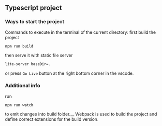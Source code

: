 ## Typescript project

### Ways to start the project

Commands to execute in the terminal of the current directory: first build the project

```
npm run build
```

then serve it with static file server

```sh
lite-server baseDir=.
```

or press `Go Live` button at the right bottom corner in the vscode.

### Additional info

run

```
npm run watch
```

to emit changes into build folder.\_\_ Webpack is used to build the project and define correct extensions for the build version.
